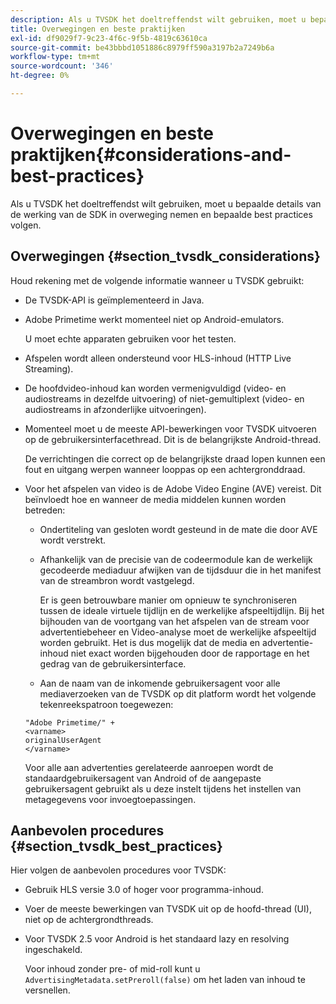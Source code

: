 ```yaml
---
description: Als u TVSDK het doeltreffendst wilt gebruiken, moet u bepaalde details van de werking van de SDK in overweging nemen en bepaalde best practices volgen.
title: Overwegingen en beste praktijken
exl-id: df9029f7-9c23-4f6c-9f5b-4819c63610ca
source-git-commit: be43bbbd1051886c8979ff590a3197b2a7249b6a
workflow-type: tm+mt
source-wordcount: '346'
ht-degree: 0%

---
```


# Overwegingen en beste praktijken{#considerations-and-best-practices}

Als u TVSDK het doeltreffendst wilt gebruiken, moet u bepaalde details van de werking van de SDK in overweging nemen en bepaalde best practices volgen.

## Overwegingen {#section_tvsdk_considerations}

Houd rekening met de volgende informatie wanneer u TVSDK gebruikt:

* De TVSDK-API is geïmplementeerd in Java.
* Adobe Primetime werkt momenteel niet op Android-emulators.

   U moet echte apparaten gebruiken voor het testen.
* Afspelen wordt alleen ondersteund voor HLS-inhoud (HTTP Live Streaming).
* De hoofdvideo-inhoud kan worden vermenigvuldigd (video- en audiostreams in dezelfde uitvoering) of niet-gemultiplext (video- en audiostreams in afzonderlijke uitvoeringen).
* Momenteel moet u de meeste API-bewerkingen voor TVSDK uitvoeren op de gebruikersinterfacethread. Dit is de belangrijkste Android-thread.

   De verrichtingen die correct op de belangrijkste draad lopen kunnen een fout en uitgang werpen wanneer looppas op een achtergronddraad.
* Voor het afspelen van video is de Adobe Video Engine (AVE) vereist. Dit beïnvloedt hoe en wanneer de media middelen kunnen worden betreden:

   * Ondertiteling van gesloten wordt gesteund in de mate die door AVE wordt verstrekt.
   * Afhankelijk van de precisie van de codeermodule kan de werkelijk gecodeerde mediaduur afwijken van de tijdsduur die in het manifest van de streambron wordt vastgelegd.

      Er is geen betrouwbare manier om opnieuw te synchroniseren tussen de ideale virtuele tijdlijn en de werkelijke afspeeltijdlijn. Bij het bijhouden van de voortgang van het afspelen van de stream voor advertentiebeheer en Video-analyse moet de werkelijke afspeeltijd worden gebruikt. Het is dus mogelijk dat de media en advertentie-inhoud niet exact worden bijgehouden door de rapportage en het gedrag van de gebruikersinterface.
   * Aan de naam van de inkomende gebruikersagent voor alle mediaverzoeken van de TVSDK op dit platform wordt het volgende tekenreekspatroon toegewezen:

   ```
   "Adobe Primetime/" + 
   <varname>
   originalUserAgent
   </varname> 
   ```

   Voor alle aan advertenties gerelateerde aanroepen wordt de standaardgebruikersagent van Android of de aangepaste gebruikersagent gebruikt als u deze instelt tijdens het instellen van metagegevens voor invoegtoepassingen.

## Aanbevolen procedures {#section_tvsdk_best_practices}

Hier volgen de aanbevolen procedures voor TVSDK:

* Gebruik HLS versie 3.0 of hoger voor programma-inhoud.
* Voer de meeste bewerkingen van TVSDK uit op de hoofd-thread (UI), niet op de achtergrondthreads.
* Voor TVSDK 2.5 voor Android is het standaard lazy en resolving ingeschakeld.

   Voor inhoud zonder pre- of mid-roll kunt u `AdvertisingMetadata.setPreroll(false)` om het laden van inhoud te versnellen.
